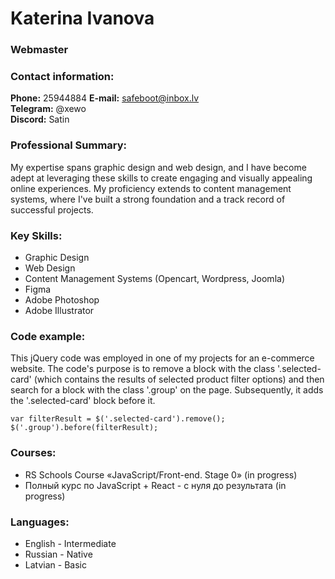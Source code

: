 # Katerina Ivanova

### Webmaster

### Contact information:
**Phone:** 25944884
**E-mail:** safeboot@inbox.lv  
**Telegram:** @xewo  
**Discord:** Satin  

### Professional Summary:
My expertise spans graphic design and web design, and I have become adept at leveraging these skills to create engaging and visually appealing online experiences. My proficiency extends to content management systems, where I've built a strong foundation and a track record of successful projects.

### Key Skills:
* Graphic Design
* Web Design
* Content Management Systems (Opencart, Wordpress, Joomla)
* Figma
* Adobe Photoshop
* Adobe Illustrator  

### Code example:
This jQuery code was employed in one of my projects for an e-commerce website. The code's purpose is to remove a block with the class '.selected-card' (which contains the results of selected product filter options) and then search for a block with the class '.group' on the page. Subsequently, it adds the '.selected-card' block before it.
```
var filterResult = $('.selected-card').remove();
$('.group').before(filterResult);
``` 

### Courses:
* RS Schools Course «JavaScript/Front-end. Stage 0» (in progress)
* Полный курс по JavaScript + React - с нуля до результата (in progress)

### Languages:
* English - Intermediate
* Russian - Native
* Latvian - Basic